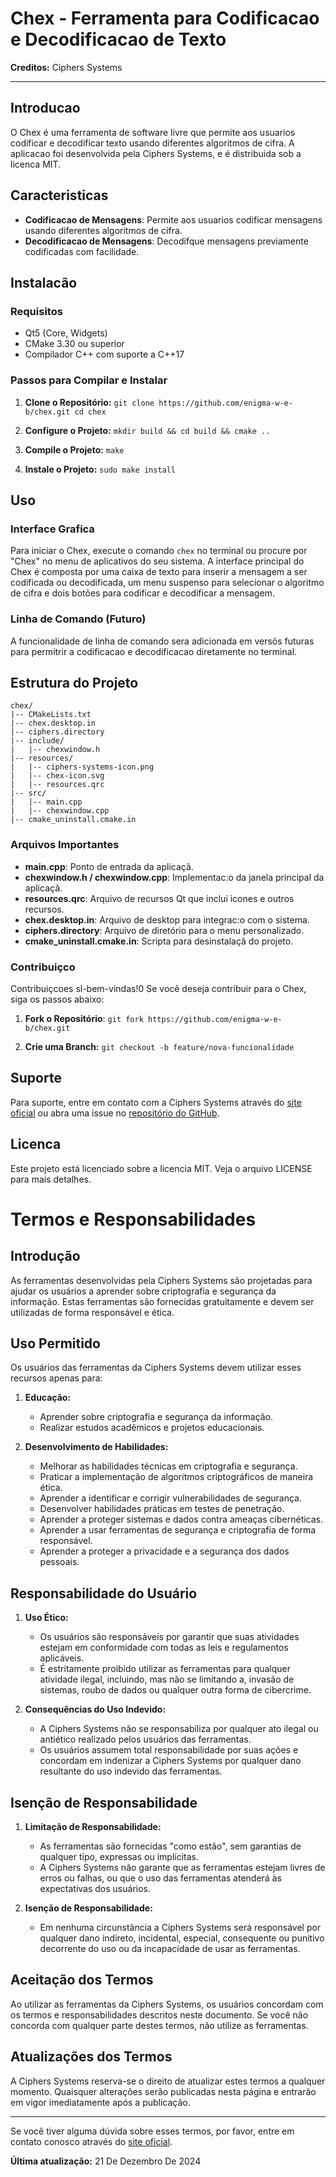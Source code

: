 # Chex - Ferramenta para Codificacao e Decodificacao de Texto

**Creditos:** Ciphers Systems

---

## Introducao

O Chex é uma ferramenta de software livre que permite aos usuarios codificar e decodificar texto usando diferentes algoritmos de cifra. A aplicacao foi desenvolvida pela Ciphers Systems, e é distribuida sob a licenca MIT.
## Caracteristicas

- **Codificacao de Mensagens**: Permite aos usuarios codificar mensagens usando diferentes algoritmos de cifra.
- **Decodificacao de Mensagens**: Decodifque mensagens previamente codificadas com facilidade.

## Instalacão

### Requisitos

- Qt5 (Core, Widgets)
- CMake 3.30 ou superior
- Compilador C++ com suporte a C++17

### Passos para Compilar e Instalar

1. **Clone o Repositório:**
   `
   git clone https://github.com/enigma-w-e-b/chex.git
   cd chex
   `

2. **Configure o Projeto:**
   `
   mkdir build && cd build && cmake ..
   `

3. **Compile o Projeto:**
   `make
   `

4. **Instale o Projeto:**
   `sudo make install
   `

## Uso

### Interface Grafica

Para iniciar o Chex, execute o comando `chex` no terminal ou procure por "Chex" no menu de aplicativos do seu sistema. A interface principal do Chex é composta por uma caixa de texto para inserir a mensagem a ser codificada ou decodificada, um menu suspenso para selecionar o algoritmo de cifra e dois botões para codificar e decodificar a mensagem.
### Linha de Comando (Futuro)

A funcionalidade de linha de comando sera adicionada em versõs futuras para permitrir a codificacao e decodificacao diretamente no terminal.

## Estrutura do Projeto

```
chex/
|-- CMakeLists.txt
|-- chex.desktop.in
|-- ciphers.directory
|-- include/
|   |-- chexwindow.h
|-- resources/
|   |-- ciphers-systems-icon.png
|   |-- chex-icon.svg
|   |-- resources.qrc
|-- src/
|   |-- main.cpp
|   |-- chexwindow.cpp
|-- cmake_uninstall.cmake.in

```

### Arquivos Importantes

- **main.cpp**: Ponto de entrada da aplicaçã.
- **chexwindow.h / chexwindow.cpp**: Implementac:o da janela principal da aplicaçã.
- **resources.qrc**: Arquivo de recursos Qt que inclui ìcones e outros recursos.
- **chex.desktop.in**: Arquivo de desktop para integrac:o com o sistema.
- **ciphers.directory**: Arquivo de diretório para o menu personalizado.
- **cmake_uninstall.cmake.in**: Scripta para desinstalaçã do projeto.

### Contribuiçco

Contribuiçcoes sl-bem-vindas!0 Se você deseja contribuir para o Chex, siga os passos abaixo:

1. **Fork o Repositório**:
   `
   git fork https://github.com/enigma-w-e-b/chex.git
   `

2. **Crie uma Branch:**
   `
   git checkout -b feature/nova-funcionalidade
   `
## Suporte

Para suporte, entre em contato com a Ciphers Systems através do [site oficial](https://ciphers.systems/) ou abra uma issue no [repositório do GitHub](https://github.com/enigma-w-e-b/chex/issues).

## Licenca

Este projeto está licenciado sobre a licencia MIT. Veja o arquivo LICENSE para mais detalhes.

# Termos e Responsabilidades

## Introdução

As ferramentas desenvolvidas pela Ciphers Systems são projetadas para ajudar os usuários a aprender sobre criptografia e segurança da informação. Estas ferramentas são fornecidas gratuitamente e devem ser utilizadas de forma responsável e ética.

## Uso Permitido

Os usuários das ferramentas da Ciphers Systems devem utilizar esses recursos apenas para:

1. **Educação:**
   - Aprender sobre criptografia e segurança da informação.
   - Realizar estudos acadêmicos e projetos educacionais.

2. **Desenvolvimento de Habilidades:**
   - Melhorar as habilidades técnicas em criptografia e segurança.
   - Praticar a implementação de algoritmos criptográficos de maneira ética.
   - Aprender a identificar e corrigir vulnerabilidades de segurança.
   - Desenvolver habilidades práticas em testes de penetração.
   - Aprender a proteger sistemas e dados contra ameaças cibernéticas.
   - Aprender a usar ferramentas de segurança e criptografia de forma responsável.
   - Aprender a proteger a privacidade e a segurança dos dados pessoais.

## Responsabilidade do Usuário

1. **Uso Ético:**
   - Os usuários são responsáveis por garantir que suas atividades estejam em conformidade com todas as leis e regulamentos aplicáveis.
   - É estritamente proibido utilizar as ferramentas para qualquer atividade ilegal, incluindo, mas não se limitando a, invasão de sistemas, roubo de dados ou qualquer outra forma de cibercrime.

2. **Consequências do Uso Indevido:**
   - A Ciphers Systems não se responsabiliza por qualquer ato ilegal ou antiético realizado pelos usuários das ferramentas.
   - Os usuários assumem total responsabilidade por suas ações e concordam em indenizar a Ciphers Systems por qualquer dano resultante do uso indevido das ferramentas.

## Isenção de Responsabilidade

1. **Limitação de Responsabilidade:**
   - As ferramentas são fornecidas "como estão", sem garantias de qualquer tipo, expressas ou implícitas.
   - A Ciphers Systems não garante que as ferramentas estejam livres de erros ou falhas, ou que o uso das ferramentas atenderá às expectativas dos usuários.

2. **Isenção de Responsabilidade:**
   - Em nenhuma circunstância a Ciphers Systems será responsável por qualquer dano indireto, incidental, especial, consequente ou punitivo decorrente do uso ou da incapacidade de usar as ferramentas.

## Aceitação dos Termos

Ao utilizar as ferramentas da Ciphers Systems, os usuários concordam com os termos e responsabilidades descritos neste documento. Se você não concorda com qualquer parte destes termos, não utilize as ferramentas.

## Atualizações dos Termos

A Ciphers Systems reserva-se o direito de atualizar estes termos a qualquer momento. Quaisquer alterações serão publicadas nesta página e entrarão em vigor imediatamente após a publicação.

---

Se você tiver alguma dúvida sobre esses termos, por favor, entre em contato conosco através do [site oficial](https://ciphers.systems).

**Última atualização:** 21 De Dezembro De 2024

